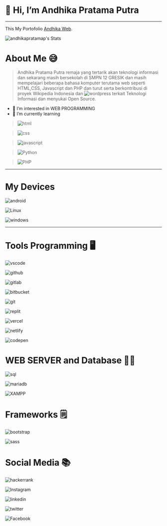 # 👋 Hi, I’m Andhika Pratama Putra 

<hr>




This My Portofolio [Andhika Web](https://andhikaweb.github.io).

![andhikapratamap's Stats](https://github-readme-stats.vercel.app/api?username=andhikapratamap&theme=monokai&show_icons=true&hide_border=true&count_private=true)

# About Me 😅
>Andhika Pratama Putra remaja yang tertarik akan teknologi informasi dan sekarang masih bersekolah di SMPN 12 GRESIK dan masih mempelajari beberapa bahasa komputer terutama web seperti HTML,CSS, Javascript dan PHP dan turut serta berkontribusi di proyek Wikipedia Indonesia dan ![wordpress](https://img.shields.io/badge/Wordpress-21759B?style=for-the-badge&logo=wordpress&logoColor=white) terkait Teknologi Informasi dan menyukai Open Source.

- 👀 I’m interested in WEB PROGRAMMING 
- 🌱 I’m currently learning 

> ![html](https://img.shields.io/badge/HTML5-E34F26?style=for-the-badge&logo=html5&logoColor=white)

> ![css](https://img.shields.io/badge/CSS3-1572B6?style=for-the-badge&logo=css3&logoColor=white)     

> ![javascript](https://img.shields.io/badge/JavaScript-323330?style=for-the-badge&logo=javascript&logoColor=F7DF1E)

> ![Python](https://img.shields.io/badge/Python-FFD43B?style=for-the-badge&logo=python&logoColor=blue)

> ![PHP](https://img.shields.io/badge/PHP-777BB4?style=for-the-badge&logo=php&logoColor=white)

> 

<hr>

# My Devices

![android](https://img.shields.io/badge/Android-3DDC84?style=for-the-badge&logo=android&logoColor=white) 

![Linux](https://img.shields.io/badge/Linux-FCC624?style=for-the-badge&logo=linux&logoColor=black)

![windows](https://img.shields.io/badge/Windows-0078D6?style=for-the-badge&logo=windows&logoColor=white)

<hr>


# Tools Programming 🖥️

![vscode](https://img.shields.io/badge/Visual_Studio_Code-0078D4?style=for-the-badge&logo=visual%20studio%20code&logoColor=white)

![github](https://img.shields.io/badge/GitHub-100000?style=for-the-badge&logo=github&logoColor=white)

![gitlab](https://img.shields.io/badge/GitLab-330F63?style=for-the-badge&logo=gitlab&logoColor=white)

![bitbucket](https://img.shields.io/badge/Bitbucket-0747a6?style=for-the-badge&logo=bitbucket&logoColor=white)

![git](https://img.shields.io/badge/GIT-E44C30?style=for-the-badge&logo=git&logoColor=white)

![replit](https://img.shields.io/badge/replit-667881?style=for-the-badge&logo=replit&logoColor=white)

![vercel](https://img.shields.io/badge/Vercel-000000?style=for-the-badge&logo=vercel&logoColor=white)

![netlify](https://img.shields.io/badge/Netlify-00C7B7?style=for-the-badge&logo=netlify&logoColor=white)

![codepen](https://img.shields.io/badge/Codepen-000000?style=for-the-badge&logo=codepen&logoColor=white)

# WEB SERVER and Database 👨‍💻

![sql](https://img.shields.io/badge/MySQL-005C84?style=for-the-badge&logo=mysql&logoColor=white)

![mariadb](https://img.shields.io/badge/MariaDB-003545?style=for-the-badge&logo=mariadb&logoColor=white)

![XAMPP](https://img.shields.io/badge/Xampp-F37623?style=for-the-badge&logo=xampp&logoColor=white)

# Frameworks 🗒️

![bootstrap](https://img.shields.io/badge/Bootstrap-563D7C?style=for-the-badge&logo=bootstrap&logoColor=white)

![sass](https://img.shields.io/badge/Sass-CC6699?style=for-the-badge&logo=sass&logoColor=white)


# Social Media 📚

![hackerrank](https://img.shields.io/badge/-Hackerrank-2EC866?style=for-the-badge&logo=HackerRank&logoColor=white)

![Instagram](https://img.shields.io/badge/Instagram-E4405F?style=for-the-badge&logo=instagram&logoColor=white)

![linkedin](https://img.shields.io/badge/LinkedIn-0077B5?style=for-the-badge&logo=linkedin&logoColor=white)

![twitter](https://img.shields.io/badge/Twitter-1DA1F2?style=for-the-badge&logo=twitter&logoColor=white)

![Facebook](https://img.shields.io/badge/Facebook-1877F2?style=for-the-badge&logo=facebook&logoColor=white)



